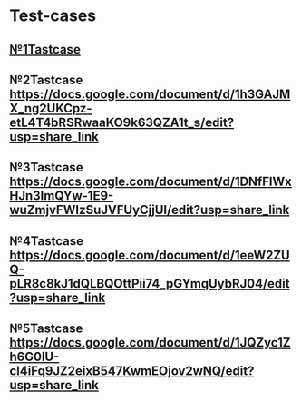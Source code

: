 # Test-cases
## [№1Tastcase](https://docs.google.com/document/d/1Tmyc3WumOcMasbzrp8Q12ay3Ea66XoqVeVR5cBXupds/edit?usp=share_link)
## №2Tastcase https://docs.google.com/document/d/1h3GAJMX_ng2UKCpz-etL4T4bRSRwaaKO9k63QZA1t_s/edit?usp=share_link
## №3Tastcase https://docs.google.com/document/d/1DNfFlWxHJn3ImQYw-1E9-wuZmjvFWIzSuJVFUyCjjUI/edit?usp=share_link
## №4Tastcase https://docs.google.com/document/d/1eeW2ZUQ-pLR8c8kJ1dQLBQOttPii74_pGYmqUybRJ04/edit?usp=share_link
## №5Tastcase https://docs.google.com/document/d/1JQZyc1Zh6G0lU-cl4iFq9JZ2eixB547KwmEOjov2wNQ/edit?usp=share_link
